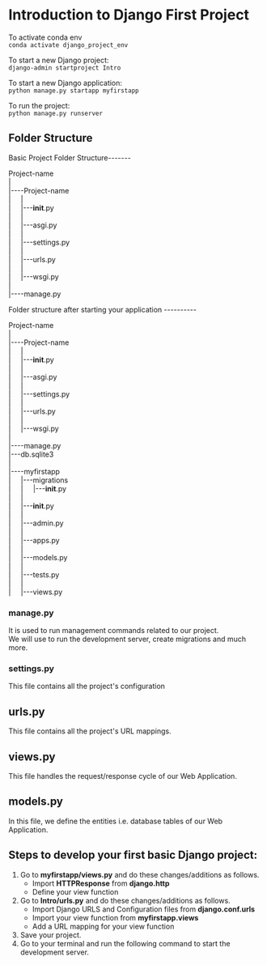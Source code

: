 # Introduction to Django First Project

To activate conda env <br/>
`conda activate django_project_env` <br/>

To start a new Django project: <br/>
`django-admin startproject Intro` <br/>

To start a new Django application:  <br/>
`python manage.py startapp myfirstapp` <br/>

To run the project: <br/>
`python manage.py runserver` <br/>



## Folder Structure

Basic Project Folder Structure------- <br/>

Project-name <br/>
| <br/>
|----Project-name <br/>
|&nbsp;&nbsp;&nbsp;&nbsp;&nbsp;| <br/>
|&nbsp;&nbsp;&nbsp;&nbsp;&nbsp;|---__init__.py <br/>
|&nbsp;&nbsp;&nbsp;&nbsp;&nbsp;| <br/>
|&nbsp;&nbsp;&nbsp;&nbsp;&nbsp;|---asgi.py <br/>
|&nbsp;&nbsp;&nbsp;&nbsp;&nbsp;|<br/>
|&nbsp;&nbsp;&nbsp;&nbsp;&nbsp;|---settings.py <br/>
|&nbsp;&nbsp;&nbsp;&nbsp;&nbsp;| <br/>
|&nbsp;&nbsp;&nbsp;&nbsp;&nbsp;|---urls.py <br/>
|&nbsp;&nbsp;&nbsp;&nbsp;&nbsp;| <br/>
|&nbsp;&nbsp;&nbsp;&nbsp;&nbsp;|---wsgi.py <br/>
|<br/>
|----manage.py <br/>



Folder structure after starting your application ---------- <br/>

Project-name <br/>
| <br/>
|----Project-name <br/>
|&nbsp;&nbsp;&nbsp;&nbsp;&nbsp;| <br/>
|&nbsp;&nbsp;&nbsp;&nbsp;&nbsp;|---__init__.py <br/>
|&nbsp;&nbsp;&nbsp;&nbsp;&nbsp;| <br/>
|&nbsp;&nbsp;&nbsp;&nbsp;&nbsp;|---asgi.py <br/>
|&nbsp;&nbsp;&nbsp;&nbsp;&nbsp;|<br/>
|&nbsp;&nbsp;&nbsp;&nbsp;&nbsp;|---settings.py <br/>
|&nbsp;&nbsp;&nbsp;&nbsp;&nbsp;| <br/>
|&nbsp;&nbsp;&nbsp;&nbsp;&nbsp;|---urls.py <br/>
|&nbsp;&nbsp;&nbsp;&nbsp;&nbsp;| <br/>
|&nbsp;&nbsp;&nbsp;&nbsp;&nbsp;|---wsgi.py <br/>
|<br/>
|----manage.py <br/>
|---db.sqlite3 <br/>
| <br/>
|----myfirstapp <br/>
|&nbsp;&nbsp;&nbsp;&nbsp;&nbsp;|---migrations <br/>
|&nbsp;&nbsp;&nbsp;&nbsp;&nbsp;|&nbsp;&nbsp;&nbsp;&nbsp;&nbsp;|---__init__.py <br/>
|&nbsp;&nbsp;&nbsp;&nbsp;&nbsp;| <br/>
|&nbsp;&nbsp;&nbsp;&nbsp;&nbsp;|---__init__.py <br/>
|&nbsp;&nbsp;&nbsp;&nbsp;&nbsp;| <br/>
|&nbsp;&nbsp;&nbsp;&nbsp;&nbsp;|---admin.py <br/>
|&nbsp;&nbsp;&nbsp;&nbsp;&nbsp;| <br/>
|&nbsp;&nbsp;&nbsp;&nbsp;&nbsp;|---apps.py <br/>
|&nbsp;&nbsp;&nbsp;&nbsp;&nbsp;| <br/>
|&nbsp;&nbsp;&nbsp;&nbsp;&nbsp;|---models.py <br/>
|&nbsp;&nbsp;&nbsp;&nbsp;&nbsp;| <br/>
|&nbsp;&nbsp;&nbsp;&nbsp;&nbsp;|---tests.py <br/>
|&nbsp;&nbsp;&nbsp;&nbsp;&nbsp;| <br/>
|&nbsp;&nbsp;&nbsp;&nbsp;&nbsp;|---views.py <br/>



### manage.py
It is used to run management commands related to our project. <br/>
We will use to run the development server, create migrations and much more.

### settings.py
This file contains all the project's configuration

## urls.py
This file contains all the project's URL mappings.

## views.py
This file handles the request/response cycle of our Web Application.

## models.py
In this file, we define the entities i.e. database tables of our Web Application. <br/>

## Steps to develop your first basic Django project:

1. Go to **myfirstapp/views.py** and do these changes/additions as follows.
    - Import **HTTPResponse** from **django.http**
    - Define your view function
2. Go to **Intro/urls.py** and do these changes/additions as follows.
    - Import Django URLS and Configuration files from **django.conf.urls**
    - Import your view function from **myfirstapp.views**
    - Add a URL mapping for your view function
3. Save your project.
4. Go to your terminal and run the following command to start the development server.
